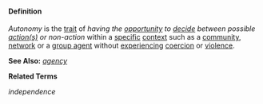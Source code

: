 #### Definition

*Autonomy* is the [trait](https://github.com/gcassel/Modular-Organization-Terminology/blob/master/terms/trait.md) of *having the [opportunity](https://github.com/gcassel/Modular-Organization-Terminology/blob/master/terms/opportunity.md) to [decide](https://github.com/gcassel/Modular-Organization-Terminology/blob/master/terms/decide.md) between possible [action(s)](https://github.com/gcassel/Modular-Organization-Terminology/blob/master/terms/act.md) or non-action* within a [specific](https://github.com/gcassel/Modular-Organization-Terminology/blob/master/terms/specific.md) [context](https://github.com/gcassel/Modular-Organization-Terminology/blob/master/terms/context.md) such as a [community](https://github.com/gcassel/Modular-Organization-Terminology/blob/master/terms/community.md), [network](https://github.com/gcassel/Modular-Organization-Terminology/blob/master/terms/network.md) or a [group agent](https://github.com/gcassel/Modular-Organization-Terminology/blob/master/compound-terms/group-agent.md) without [experiencing](https://github.com/gcassel/Modular-Organization-Terminology/blob/master/terms/experience.md) [coercion](https://github.com/gcassel/Modular-Organization-Terminology/blob/master/terms/coerce.md) or [violence](https://github.com/gcassel/Modular-Organization-Terminology/blob/master/terms/violence.md).

**See Also:** *[agency](https://github.com/gcassel/Modular-Organization-Terminology/blob/master/terms/agency.md)*

**Related Terms**

*independence*
